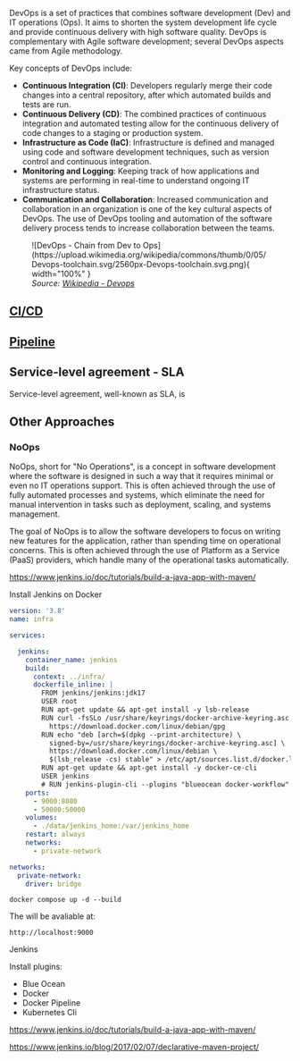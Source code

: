 
DevOps is a set of practices that combines software development (Dev) and IT operations (Ops). It aims to shorten the system development life cycle and provide continuous delivery with high software quality. DevOps is complementary with Agile software development; several DevOps aspects came from Agile methodology.

Key concepts of DevOps include:

- **Continuous Integration (CI)**: Developers regularly merge their code changes into a central repository, after which automated builds and tests are run.
- **Continuous Delivery (CD)**: The combined practices of continuous integration and automated testing allow for the continuous delivery of code changes to a staging or production system.
- **Infrastructure as Code (IaC)**: Infrastructure is defined and managed using code and software development techniques, such as version control and continuous integration.
- **Monitoring and Logging**: Keeping track of how applications and systems are performing in real-time to understand ongoing IT infrastructure status.
- **Communication and Collaboration**: Increased communication and collaboration in an organization is one of the key cultural aspects of DevOps. The use of DevOps tooling and automation of the software delivery process tends to increase collaboration between the teams.

<figure markdown>
  ![DevOps - Chain from Dev to Ops](https://upload.wikimedia.org/wikipedia/commons/thumb/0/05/Devops-toolchain.svg/2560px-Devops-toolchain.svg.png){ width="100%" }
  <figcaption><i>Source: <a href="https://pt.wikipedia.org/wiki/DevOps" target="_blank">Wikipedia - Devops</a></i></figcaption>
</figure>

## [CI/CD](#cicd)

## [Pipeline](#pipeline)

## Service-level agreement - SLA

Service-level agreement, well-known as SLA, is 



## Other Approaches

### NoOps

NoOps, short for "No Operations", is a concept in software development where the software is designed in such a way that it requires minimal or even no IT operations support. This is often achieved through the use of fully automated processes and systems, which eliminate the need for manual intervention in tasks such as deployment, scaling, and systems management.

The goal of NoOps is to allow the software developers to focus on writing new features for the application, rather than spending time on operational concerns. This is often achieved through the use of Platform as a Service (PaaS) providers, which handle many of the operational tasks automatically.


[^1]: [Wiki Service-level Agreement](https://en.wikipedia.org/wiki/Service-level_agreement)



https://www.jenkins.io/doc/tutorials/build-a-java-app-with-maven/

Install Jenkins on Docker

``` yaml
version: '3.8'
name: infra

services:

  jenkins:
    container_name: jenkins
    build:
      context: ../infra/
      dockerfile_inline: |
        FROM jenkins/jenkins:jdk17
        USER root
        RUN apt-get update && apt-get install -y lsb-release
        RUN curl -fsSLo /usr/share/keyrings/docker-archive-keyring.asc \
          https://download.docker.com/linux/debian/gpg
        RUN echo "deb [arch=$(dpkg --print-architecture) \
          signed-by=/usr/share/keyrings/docker-archive-keyring.asc] \
          https://download.docker.com/linux/debian \
          $(lsb_release -cs) stable" > /etc/apt/sources.list.d/docker.list
        RUN apt-get update && apt-get install -y docker-ce-cli
        USER jenkins
        # RUN jenkins-plugin-cli --plugins "blueocean docker-workflow"
    ports:
      - 9000:8080
      - 50000:50000
    volumes:
      - ./data/jenkins_home:/var/jenkins_home
    restart: always
    networks:
      - private-network

networks:
  private-network:
    driver: bridge
```

``` shell
docker compose up -d --build
```

The will be avaliable at:
``` shell
http://localhost:9000
```

Jenkins

Install plugins:
- Blue Ocean
- Docker
- Docker Pipeline
- Kubernetes Cli


https://www.jenkins.io/doc/tutorials/build-a-java-app-with-maven/

https://www.jenkins.io/blog/2017/02/07/declarative-maven-project/

